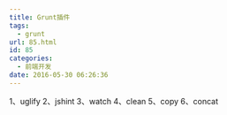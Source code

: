 ```yaml
---
title: Grunt插件
tags:
  - grunt
url: 85.html
id: 85
categories:
  - 前端开发
date: 2016-05-30 06:26:36
---
```


1、uglify 2、jshint 3、watch 4、clean 5、copy 6、concat